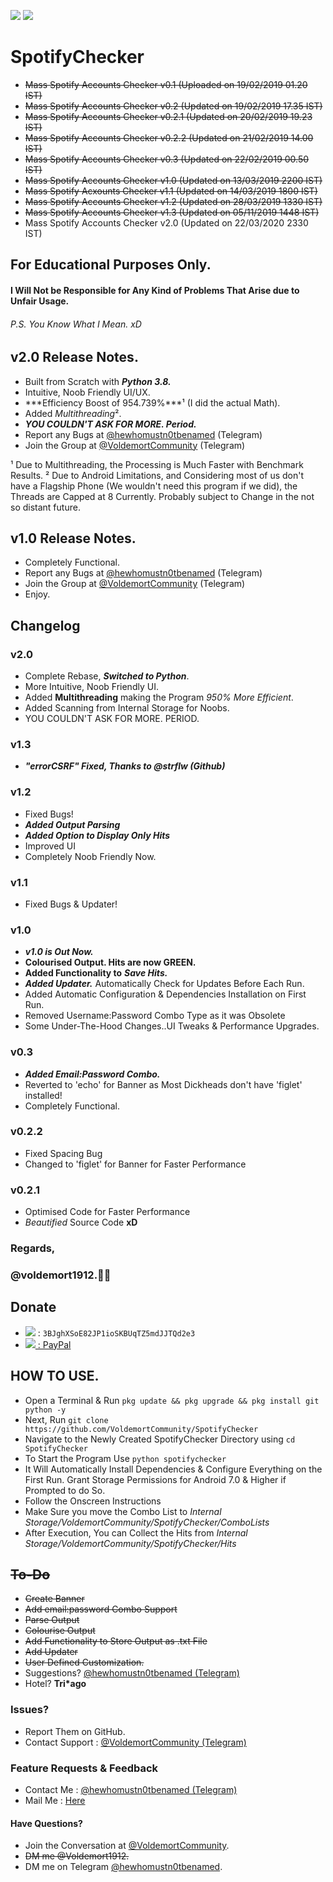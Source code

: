 <a href="https://www.python.org/download/releases/3.0/"><IMG src="https://img.shields.io/pypi/pyversions/3.svg?label=Python&logo=python"></a>
<a href="https://t.me/VoldemortCommunity"><img src="https://img.shields.io/badge/Telegram-Group-blue.svg?logo=Telegram"></a>

# SpotifyChecker
- ~~Mass Spotify Accounts Checker v0.1 (Uploaded on 19/02/2019 01.20 IST)~~
- ~~Mass Spotify Accounts Checker v0.2 (Updated on 19/02/2019 17.35 IST)~~
- ~~Mass Spotify Accounts Checker v0.2.1 (Updated on 20/02/2019 19.23 IST)~~
- ~~Mass Spotify Accounts Checker v0.2.2 (Updated on 21/02/2019 14.00 IST)~~
- ~~Mass Spotify Accounts Checker v0.3 (Updated on 22/02/2019 00.50 IST)~~
- ~~Mass Spotify Accounts Checker v1.0 (Updated on 13/03/2019 2200 IST)~~
- ~~Mass Spotify Acxounts Checker v1.1 (Updated on 14/03/2019 1800 IST)~~
- ~~Mass Spotify Accounts Checker v1.2 (Updated on 28/03/2019 1330 IST)~~
- ~~Mass Spotify Accounts Checker v1.3 (Updated on 05/11/2019 1448 IST)~~
- Mass Spotify Accounts Checker v2.0 (Updated on 22/03/2020 2330 IST)

## For Educational Purposes Only.
#### I Will Not be Responsible for Any Kind of Problems That Arise due to Unfair Usage.
###### P.S. You Know What I Mean. xD

## v2.0 Release Notes.
* Built from Scratch with ***Python 3.8.***
* Intuitive, Noob Friendly UI/UX.
* ***Efficiency Boost of 954.739%***¹ (I did the actual Math).
* Added *Multithreading*².
* ***YOU COULDN'T ASK FOR MORE. Period.***
* Report any Bugs at [@hewhomustn0tbenamed](https://t.me/hewhomustn0tbenamed) (Telegram)
* Join the Group at [@VoldemortCommunity](https://t.me/VoldemortCommunity) (Telegram)


¹ Due to Multithreading, the Processing is Much Faster with Benchmark Results.
² Due to Android Limitations, and Considering most of us don't have a Flagship Phone (We wouldn't need this program if we did),  the Threads are Capped at 8 Currently. Probably subject to Change in the not so distant future.

## v1.0 Release Notes.
* Completely Functional.
* Report any Bugs at [@hewhomustn0tbenamed](https://t.me/hewhomustn0tbenamed) (Telegram)
* Join the Group at [@VoldemortCommunity](https://t.me/VoldemortCommunity) (Telegram)
* Enjoy.

## Changelog


### v2.0

* Complete Rebase, ***Switched to Python***.
* More Intuitive, Noob Friendly UI.
* Added __Multithreading__ making the Program *950% More Efficient*.
* Added Scanning from Internal Storage for Noobs.
* YOU COULDN'T ASK FOR MORE. PERIOD.

### v1.3
* ***"errorCSRF" Fixed, Thanks to @strflw (Github)***

### v1.2
* Fixed Bugs!
* ***Added Output Parsing***
* ***Added Option to Display Only Hits***
* Improved UI
* Completely Noob Friendly Now.

### v1.1
* Fixed Bugs & Updater!

### v1.0
* ***v1.0 is Out Now.***
* **Colourised Output. Hits are now GREEN.**
* **Added Functionality to** ***Save Hits.***
* ***Added Updater.*** Automatically Check for Updates Before Each Run.
* Added Automatic Configuration & Dependencies Installation on First Run.
* Removed Username:Password Combo Type as it was Obsolete
* Some Under-The-Hood Changes..UI Tweaks & Performance Upgrades.

### v0.3
* ***Added Email:Password Combo.***
* Reverted to 'echo' for Banner as Most Dickheads don't have 'figlet' installed!
* Completely Functional.

### v0.2.2
* Fixed Spacing Bug
* Changed to 'figlet' for Banner for Faster Performance

### v0.2.1
* Optimised Code for Faster Performance
* _Beautified_ Source Code __xD__


### Regards,
### @voldemort1912.🖖🏻

## Donate

- <img src="https://img.shields.io/badge/Donate-BTC-brightgreen.svg?logo=Bitcoin"> : `3BJghXSoE82JP1ioSKBUqTZ5mdJJTQd2e3`
- [<img src="https://img.shields.io/badge/PayPal-Donate-blue.svg?logo=PayPal"> : PayPal](https://paypal.me/Voldemort1912)

## HOW TO USE.
* Open a Terminal & Run `pkg update && pkg upgrade && pkg install git python -y`
* Next, Run `git clone https://github.com/VoldemortCommunity/SpotifyChecker`
* Navigate to the Newly Created SpotifyChecker Directory using `cd SpotifyChecker`
* To Start the Program Use `python spotifychecker`
* It Will Automatically Install Dependencies & Configure Everything on the First Run. Grant Storage Permissions for Android 7.0 & Higher if Prompted to do So.
* Follow the Onscreen Instructions
* Make Sure you move the Combo List to *Internal Storage/VoldemortCommunity/SpotifyChecker/ComboLists*
* After Execution, You can Collect the Hits from *Internal Storage/VoldemortCommunity/SpotifyChecker/Hits*


## ~~To-Do~~

* ~~Create Banner~~
* ~~Add email:password Combo Support~~
* ~~Parse Output~~
* ~~Colourise Output~~
* ~~Add Functionality to Store Output as .txt File~~
* ~~Add Updater~~
* ~~User Defined Customization.~~
* Suggestions? [@hewhomustn0tbenamed (Telegram)](https://t.me/hewhomustn0tbenamed)
* Hotel? __Tri*ago__

### Issues?

* Report Them on GitHub.
* Contact Support : [@VoldemortCommunity (Telegram)](https://t.me/VoldemortCommunity)

### Feature Requests & Feedback

* Contact Me : [@hewhomustn0tbenamed (Telegram)](https://t.me/hewhomustn0tbenamed)
* Mail Me : [Here](mailto:voldemort9278@gmail.com)

#### Have Questions?

* Join the Conversation at [@VoldemortCommunity](https://t.me/VoldemortCommunity).
* ~~DM me @Voldemort1912.~~
* DM me on Telegram [@hewhomustn0tbenamed](https://t.me/hewhomustn0tbenamed).
